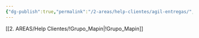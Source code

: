 ```yaml
---
{"dg-publish":true,"permalink":"/2-areas/help-clientes/agil-entregas/","dgPassFrontmatter":true,"created":"2025-09-08T11:39:55.581-03:00","updated":"2025-09-08T12:03:31.626-03:00"}
---
```


[[2. AREAS/Help Clientes/!Grupo_Mapin\|!Grupo_Mapin]]